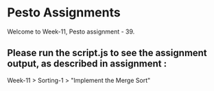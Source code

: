 # Pesto Assignments  

Welcome to Week-11, Pesto assignment - 39.

## Please run the script.js to see the assignment output, as described in assignment :
Week-11 > Sorting-1 > "Implement the Merge Sort"